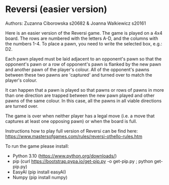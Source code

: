 
# Reversi (easier version)

Authors: 
Zuzanna Ciborowska s20682 & Joanna Walkiewicz s20161

Here is an easier version of the Reversi game. The game is played on a 4x4 board.
The rows are numbered with the letters A-D, and the columns with the numbers 1-4.
To place a pawn, you need to write the selected box, e.g.: D2.

Each pawn played must be laid adjacent to an opponent's pawn so that the opponent's pawn
or a row of opponent's pawn is flanked by the new pawn and another pawn of the player's colour.
All of the opponent's pawns between these two pawns are 'captured' and turned over to match the player's colour.

It can happen that a pawn is played so that pawns or rows of pawns
in more than one direction are trapped between the new pawn played and other pawns of the same colour.
In this case, all the pawns in all viable directions are turned over.

The game is over when neither player has a legal move (i.e. a move that captures at least one opposing pawn)
or when the board is full.

Instructions how to play full version of Reversi can be find here: https://www.mastersofgames.com/rules/reversi-othello-rules.htm

To run the game please install:
- Python 3.10 (https://www.python.org/downloads/)
- pip (curl https://bootstrap.pypa.io/get-pip.py -o get-pip.py ; python get-pip.py)
- EasyAI (pip install easyAI)
- Numpy (pip install numpy)
